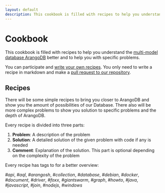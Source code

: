 ```yaml
---
layout: default
description: This cookbook is filled with recipes to help you understand the multi-model database ArangoDB betterand to help you with specific problems
---
```

# Cookbook

This cookbook is filled with recipes to help you understand the [multi-model database ArangoDB][1] better
and to help you with specific problems.

You can participate and [write your own recipes][2]. You only need to write a recipe in markdown and make a [pull request to our repository][2]. 

## Recipes

There will be some simple recipes to bring you closer to ArangoDB and show you the amount of possibilities
of our Database. 
There also will be more complex problems to show you solution to specific problems and the depth of ArangoDB.

Every recipe is divided into three parts:

1. **Problem**: A description of the problem
2. **Solution**: A detailed solution of the given problem with code if any is needed
3. **Comment**: Explanation of the solution. This part is optional depending on the complexity of the problem

Every recipe has tags to for a better overview:

*#api*, *#aql*, *#arangosh*, *#collection*, *#database*, *#debian*, *#docker*, *#document*, *#driver*, *#foxx*, *#giantswarm*, *#graph*, *#howto*, *#java*, *#javascript*, *#join*, *#nodejs*, *#windows*

[1]: https://www.arangodb.com/
[2]: https://github.com/arangodb/arangodb/tree/devel/Documentation/Books/Cookbook
